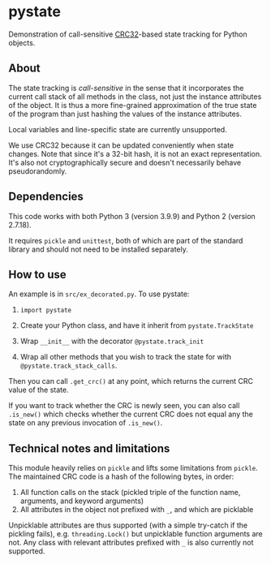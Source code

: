 # pystate

Demonstration of call-sensitive [CRC32](https://en.wikipedia.org/wiki/Cyclic_redundancy_check)-based state tracking for Python objects.

## About

The state tracking is *call-sensitive* in the sense that it incorporates the current call stack of all methods in the class, not just the instance attributes of the object. It is thus a more fine-grained approximation of the true state of the program than just hashing the values of the instance attributes.

Local variables and line-specific state are currently unsupported.

We use CRC32 because it can be updated conveniently when state changes. Note that since it's a 32-bit hash, it is not an exact representation. It's also not cryptographically secure and doesn't necessarily behave pseudorandomly.

## Dependencies

This code works with both Python 3 (version 3.9.9) and Python 2 (version 2.7.18).

It requires `pickle` and `unittest`, both of which are part of the standard library and should not need to be installed separately.

## How to use

An example is in `src/ex_decorated.py`. To use pystate:

1. `import pystate`

2. Create your Python class, and have it inherit from `pystate.TrackState`

3. Wrap `__init__` with the decorator `@pystate.track_init`

4. Wrap all other methods that you wish to track the state for with `@pystate.track_stack_calls`.

Then you can call `.get_crc()` at any point, which returns the current CRC value of the state.

If you want to track whether the CRC is newly seen, you can also call `.is_new()` which checks whether the current CRC does not equal any the state on any previous invocation of `.is_new()`.

## Technical notes and limitations

This module heavily relies on `pickle` and lifts some limitations from `pickle`.
The maintained CRC code is a hash of the following bytes, in order:
1. All function calls on the stack (pickled triple of the function name, arguments, and keyword arguments)
2. All attributes in the object not prefixed with `_`, and which are picklable

Unpicklable attributes are thus supported (with a simple try-catch if the pickling fails), e.g. `threading.Lock()` but unpicklable function arguments are not. Any class with relevant attributes prefixed with `_` is also currently not supported.
